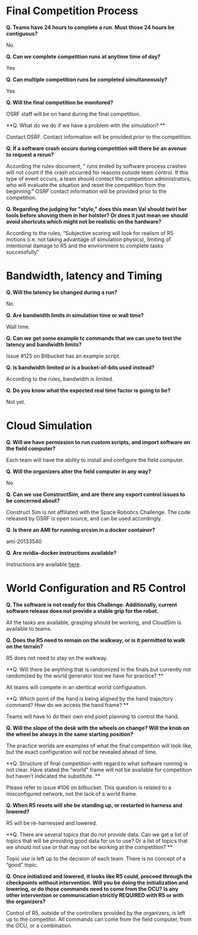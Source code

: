 # Final Competition Process

**Q. Teams have 24 hours to complete a run. Must those 24 hours be contiguous?**

No.

**Q. Can we complete competition runs at anytime time of day?**

Yes

**Q. Can multiple competition runs be completed simultaneously?**

Yes

**Q. Will the final competition be monitored?**

OSRF staff will be on hand during the final competition.

**Q. What do we do if we have a problem with the simulation? **

Contact OSRF. Contact information will be provided prior to the competition.

**Q. If a software crash occurs during competition will there be an avenue to request a rerun?**

According the rules document, “ runs ended by software process crashes will not count if the crash occurred for reasons outside team control. If this type of event occurs, a team should contact the competition administrators, who will evaluate the situation and reset the competition from the beginning.” OSRF contact information will be provided prior to the competition.

**Q. Regarding the judging for "style," does this mean Val should twirl her tools before shoving them in her holster? Or does it just mean we should avoid shortcuts which might not be realistic on the hardware?**

According to the rules, “Subjective scoring will look for realism of R5 motions (i.e. not taking advantage of simulation physics), limiting of intentional damage to R5 and the environment to complete tasks successfully”

# Bandwidth, latency and Timing

**Q. Will the latency be changed during a run?**

No

**Q. Are bandwidth limits in simulation time or wall time?**

Wall time.

**Q. Can we get some example tc commands that we can use to test the latency and bandwidth limits?**

Issue #125 on Bitbucket has an example script.

**Q. Is bandwidth limited or is a bucket-of-bits used instead?**

According to the rules, bandwidth is limited.

**Q. Do you know what the expected real time factor is going to be?**

Not yet.

# Cloud Simulation

**Q. Will we have permission to run custom scripts, and import software on the field computer?**

Each team will have the ability to install and configure the field computer.

**Q. Will the organizers alter the field computer in any way?**

No

**Q. Can we use ConstructSim, and are there any export control issues to be concerned about?**

Construct Sim is not affiliated with the Space Robotics Challenge. The code released by OSRF is open source, and can be used accordingly.

**Q. Is there an AMI for running srcsim in a docker container?**

ami-20133540

**Q. Are nvidia-docker instructions available?**

Instructions are available [here](https://bitbucket.org/osrf/srcsim_docker/src/d6e249928f2e456ec88ab84df882cef984bff427/docker/?at=default).

# World Configuration and R5 Control

**Q. The software is not ready for this Challenge. Additionally, current software release does not provide a stable grip for the robot.**

All the tasks are available, grasping should be working, and CloudSim is available to teams.

**Q. Does the R5 need to remain on the walkway, or is it permitted to walk on the terrain?**

R5 does not need to stay on the walkway.

**Q. Will there be anything that is randomized in the finals but currently not randomized by the world generator tool we have for practice? **

All teams will compete in an identical world configuration.

**Q. Which point of the hand is being aligned by the hand trajectory command? How do we access the hand frame? **

Teams will have to do their own end point planning to control the hand.

**Q. Will the slope of the desk with the wheels on change? Will the knob on the wheel be always in the same starting position?**

The practice worlds are examples of what the final competition will look like, but the exact configuration will not be revealed ahead of time.

**Q. Structure of final competition with regard to what software running is not clear. Have stated the “world” frame will not be available for competition but haven’t indicated the substitute. **

Please refer to issue #106 on bitbucket. This question is related to a misconfigured network, not the lack of a world frame.

**Q. When R5 resets will she be standing up, or restarted in harness and lowered?**

R5 will be re-harnessed and lowered.

**Q. There are several topics that do not provide data. Can we get a list of topics that will be providing good data for us to use? Or a list of topics that we should not use or that may not be working at the competition? **

Topic use is left up to the decision of each team. There is no concept of a “good” topic.

**Q. Once initialized and lowered, it looks like R5 could, proceed through the checkpoints without intervention. Will you be doing the initialization and lowering, or do those commands need to come from the OCU? Is any other intervention or communication strictly REQUIRED with R5 or with the organizers?**

Control of R5, outside of the controllers provided by the organizers, is left up to the competitor. All commands can come from the field computer, from the OCU, or a combination.